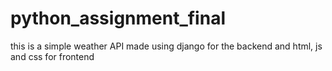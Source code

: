 # python_assignment_final
this is a simple weather API made using django for the backend and html, js and css for frontend
